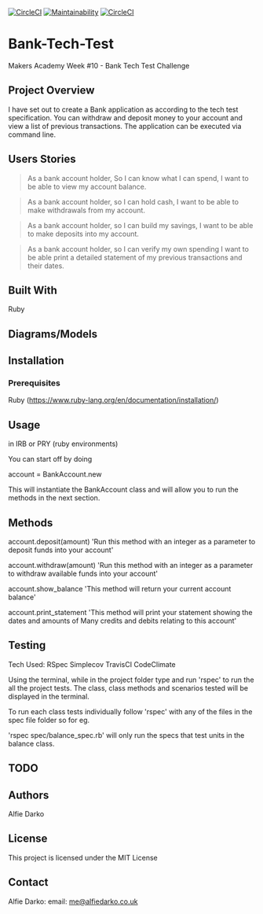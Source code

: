 [![CircleCI](https://circleci.com/gh/AlfieDarko/Bank-Tech-Test.svg?style=svg)](https://circleci.com/gh/AlfieDarko/Bank-Tech-Test) [![Maintainability](https://api.codeclimate.com/v1/svg/82661539fce10cbc2900/maintainability)](https://codeclimate.com/github/AlfieDarko/Bank-Tech-Test/maintainability)
[![CircleCI](https://circleci.com/gh/AlfieDarko/Bank-Tech-Test.svg?style=svg)](https://circleci.com/gh/AlfieDarko/Bank-Tech-Test)

# Bank-Tech-Test
Makers Academy Week #10 - Bank Tech Test Challenge

## Project Overview
I have set out to create a Bank application as according to the tech test specification. You can withdraw and deposit money to your account and view a list of previous transactions. The application can be executed via command line.

## Users Stories
>As a bank account holder,
>So I can know what I can spend,
>I want to be able to view my account balance.

>As a bank account holder,
>so I can hold cash,
>I want to be able to make withdrawals from my account.

>As a bank account holder,
>so I can build my savings,
>I want to be able to make deposits into my account.

>As a bank account holder,
>so I can verify my own spending
>I want to be able print a detailed statement of my previous transactions and their dates.

## Built With
Ruby

## Diagrams/Models


## Installation
### Prerequisites
Ruby (https://www.ruby-lang.org/en/documentation/installation/)


## Usage

in IRB or PRY (ruby environments)

You can start off by doing

account = BankAccount.new

This will instantiate the BankAccount class and will allow you to run the
methods in the next section.
## Methods

account.deposit(amount)
'Run this method with an integer as a parameter to deposit funds into your account'

account.withdraw(amount)
'Run this method with an integer as a parameter to withdraw available
 funds into your account'

account.show_balance
'This method will return your current account balance'

account.print_statement
'This method will print your statement showing the dates and amounts of Many
credits and debits relating to this account'

## Testing

Tech Used:
RSpec
Simplecov
TravisCI
CodeClimate

Using the terminal, while in the project folder type and run 'rspec' to run
the all the project tests. The class, class methods
and scenarios tested will be displayed in the terminal.

To run each class tests individually follow 'rspec' with any of the files in the spec file folder so for eg.

'rspec spec/balance_spec.rb' will only run the specs that test units in the balance class.
## TODO

## Authors
Alfie Darko

## License
This project is licensed under the MIT License

## Contact
Alfie Darko:
email: me@alfiedarko.co.uk
